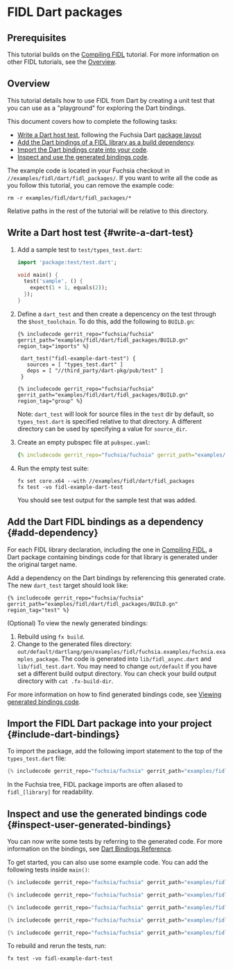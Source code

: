 # FIDL Dart packages

## Prerequisites

This tutorial builds on the [Compiling FIDL][fidl-intro] tutorial.
For more information on other FIDL tutorials, see the [Overview][overview].

## Overview

This tutorial details how to use FIDL from Dart
by creating a unit test that you can use  as a "playground" for
exploring the Dart bindings.

This document covers how to complete the following tasks:

* [Write a Dart host test](#write-a-dart-test), following the Fuchsia Dart
  [package layout][package-layout]
* [Add the Dart bindings of a FIDL library as a build
  dependency](#add-dependency).
* [Import the Dart bindings crate into your code](#include-dart-bindings).
* [Inspect and use the generated bindings
  code](#inspect-user-generated-bindings).

The example code is located in your Fuchsia checkout in
`//examples/fidl/dart/fidl_packages/`. If you want to write all the code
as you follow this tutorial, you can remove the example code:

```
rm -r examples/fidl/dart/fidl_packages/*
```

Relative paths in the rest of the tutorial will be relative to this directory.

## Write a Dart host test {#write-a-dart-test}

1. Add a sample test to `test/types_test.dart`:

   ```dart
   import 'package:test/test.dart';

   void main() {
     test('sample', () {
       expect(1 + 1, equals(2));
     });
   }
   ```

1. Define a `dart_test` and then create a depencency on the test through the `$host_toolchain`.
   To do this, add the following to `BUILD.gn`:

   ```gn
   {% includecode gerrit_repo="fuchsia/fuchsia" gerrit_path="examples/fidl/dart/fidl_packages/BUILD.gn" region_tag="imports" %}

    dart_test("fidl-example-dart-test") {
      sources = [ "types_test.dart" ]
      deps = [ "//third_party/dart-pkg/pub/test" ]
    }

   {% includecode gerrit_repo="fuchsia/fuchsia" gerrit_path="examples/fidl/dart/fidl_packages/BUILD.gn" region_tag="group" %}
   ```

   Note: `dart_test` will look for source files in the `test` dir by default, so `types_test.dart`
   is specified relative to that directory. A different directory can be used by specifying a
   value for `source_dir`.

1. Create an empty pubspec file at `pubspec.yaml`:

   ```yaml
   {% includecode gerrit_repo="fuchsia/fuchsia" gerrit_path="examples/fidl/dart/fidl_packages/pubspec.yaml" %}
   ```

1. Run the empty test suite:

   ```
   fx set core.x64 --with //examples/fidl/dart/fidl_packages
   fx test -vo fidl-example-dart-test
   ```

   You should see test output for the sample test that was added.

## Add the Dart FIDL bindings as a dependency {#add-dependency}

For each FIDL library declaration, including the one in [Compiling FIDL][fidl-intro],
a Dart package containing bindings code for that library is generated under the original target
name.

Add a dependency on the Dart bindings by referencing this generated crate. The new `dart_test`
target should look like:

```gn
{% includecode gerrit_repo="fuchsia/fuchsia" gerrit_path="examples/fidl/dart/fidl_packages/BUILD.gn" region_tag="test" %}
```

(Optional) To view the newly generated bindings:

1. Rebuild using `fx build`.
2. Change to the generated files directory:
   `out/default/dartlang/gen/examples/fidl/fuchsia.examples/fuchsia.examples_package`.
   The code is generated into `lib/fidl_async.dart` and `lib/fidl_test.dart`.
   You may need to change `out/default` if you have set a different build output
   directory. You can check your build output directory with `cat .fx-build-dir`.

For more information on how to find generated bindings code, see
[Viewing generated bindings code][generated-code].

## Import the FIDL Dart package into your project {#include-dart-bindings}

To import the package, add the following import statement to the top of the
`types_test.dart` file:

```dart
{% includecode gerrit_repo="fuchsia/fuchsia" gerrit_path="examples/fidl/dart/fidl_packages/test/types_test.dart" region_tag="import" adjust_indentation="auto" %}
```

In the Fuchsia tree, FIDL package imports are often aliased to `fidl_[library]` for readability.

## Inspect and use the generated bindings code {#inspect-user-generated-bindings}

You can now write some tests by referring to the generated code. For more
information on the bindings, see [Dart Bindings Reference][bindings-ref].

To get started, you can also use some example code. You can add the following tests inside `main()`:

```dart
{% includecode gerrit_repo="fuchsia/fuchsia" gerrit_path="examples/fidl/dart/fidl_packages/test/types_test.dart" region_tag="bits" adjust_indentation="auto" %}

{% includecode gerrit_repo="fuchsia/fuchsia" gerrit_path="examples/fidl/dart/fidl_packages/test/types_test.dart" region_tag="enums" adjust_indentation="auto" %}

{% includecode gerrit_repo="fuchsia/fuchsia" gerrit_path="examples/fidl/dart/fidl_packages/test/types_test.dart" region_tag="structs" adjust_indentation="auto" %}

{% includecode gerrit_repo="fuchsia/fuchsia" gerrit_path="examples/fidl/dart/fidl_packages/test/types_test.dart" region_tag="unions" adjust_indentation="auto" %}

{% includecode gerrit_repo="fuchsia/fuchsia" gerrit_path="examples/fidl/dart/fidl_packages/test/types_test.dart" region_tag="tables" adjust_indentation="auto" %}
```

To rebuild and rerun the tests, run:

```
fx test -vo fidl-example-dart-test
```

<!-- xrefs -->
[package-layout]: /docs/development/languages/dart/README.md#layout
[generated-code]: /docs/development/languages/fidl/guides/generated-code.md#dart
[bindings-ref]: /docs/reference/fidl/bindings/dart-bindings.md
[fidl-intro]: /docs/development/languages/fidl/tutorials/fidl.md
[overview]: /docs/development/languages/fidl/tutorials/overview.md
